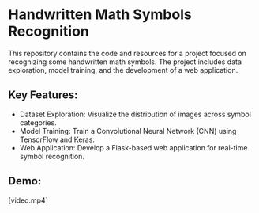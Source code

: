 # Handwritten Math Symbols Recognition
This repository contains the code and resources for a project focused on recognizing some handwritten math symbols. The project includes data exploration, model training, and the development of a web application.

## Key Features:
- Dataset Exploration: Visualize the distribution of images across symbol categories.
- Model Training: Train a Convolutional Neural Network (CNN) using TensorFlow and Keras.
- Web Application: Develop a Flask-based web application for real-time symbol recognition.

## Demo:
[video.mp4]
